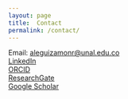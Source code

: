 ```yaml
---
layout: page
title:  Contact 
permalink: /contact/
---
```

Email: [aleguizamonr@unal.edu.co](mailto:aleguizamonr@unal.edu.co)
<br />
[LinkedIn](https://linkedin.com/aleguizamonr) 
<br />
[ORCID](https://orcid.org/0000-0002-4718-0825)
<br />
[ResearchGate](https://www.researchgate.net/profile/Alexander_Leguizamon_Robayo)
<br />
[Google Scholar](https://scholar.google.com/citations?hl=en&authuser=1&user=viSxnOAAAAAJ)
